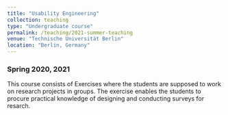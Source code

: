 ```yaml
---
title: "Usability Engineering"
collection: teaching
type: "Undergraduate course"
permalink: /teaching/2021-summer-teaching
venue: "Technische Universität Berlin"
location: "Berlin, Germany"
---
```




### Spring 2020, 2021

This course consists of Exercises where the students are supposed to work on research projects in groups. The exercise enables the students to procure practical knowledge of designing and conducting surveys for resarch.
